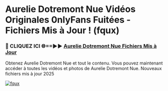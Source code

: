 # Aurelie Dotremont Nue Vidéos Originales 0nlyFans Fuitées - Fichiers Mis à Jour ! (fqux)

<h3>🔴 CLIQUEZ ICI 🌐==►► <a href="https://tinyurl.com/2pmr4ezf" rel="nofollow">Aurelie Dotremont Nue Fichiers Mis à Jour</a></h3>

Obtenez Aurelie Dotremont Nue et tout le contenu. Vous pouvez maintenant accéder à toutes les vidéos et photos de Aurelie Dotremont Nue. Nouveaux fichiers mis à jour 2025

[![fqux](https://i.imgur.com/6SNvagu.gif)](https://tinyurl.com/2pmr4ezf)
